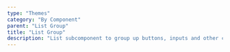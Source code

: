 ```yaml
---
type: "Themes"
category: "By Component"
parent: "List Group"
title: "List Group"
description: "List subcomponent to group up buttons, inputs and other content."
---
```

